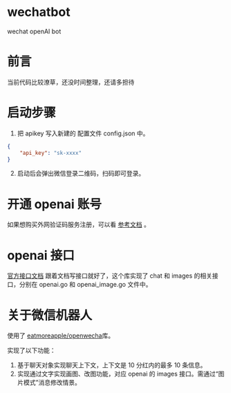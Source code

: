 # wechatbot
wechat openAI bot

# 前言
当前代码比较潦草，还没时间整理，还请多担待

# 启动步骤
1. 把 apikey 写入新建的 配置文件 config.json 中。
```json
{
    "api_key": "sk-xxxx"
}
```
2. 启动后会弹出微信登录二维码，扫码即可登录。

# 开通 openai 账号
如果想购买外网验证码服务注册，可以看 [参考文档](https://blog.laoda.de/archives/play-with-chatgpt#2.-%E2%9C%88%EF%B8%8F%E6%B3%A8%E5%86%8C) 。


# openai 接口
[官方接口文档](https://platform.openai.com/docs/api-reference/edits)
跟着文档写接口就好了，这个库实现了 chat 和 images 的相关接口，分别在 openai.go 和 openai_image.go 文件中。

# 关于微信机器人
使用了 [eatmoreapple/openwecha](https://github.com/eatmoreapple/openwechat)库。

实现了以下功能：
1. 基于聊天对象实现聊天上下文，上下文是 10 分红内的最多 10 条信息。
2. 实现通过文字实现画图、改图功能，对应 openai 的 images 接口。需通过“图片模式”消息修改情景。
